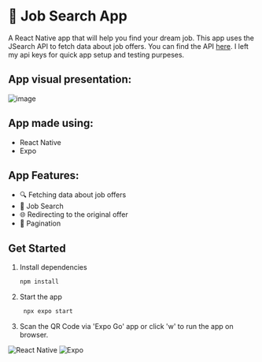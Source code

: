 # 👋 Job Search App

A React Native app that will help you find your dream job. This app uses the JSearch API to fetch data about job offers.
You can find the API [here](https://rapidapi.com/letscrape-6bRBa3QguO5/api/jsearch). I left my api keys for quick app
setup and testing purpeses.

## App visual presentation:

![image](https://github.com/KrzysztofJaronczyk/JobSearch_ReactNative/assets/92089680/6a760903-9b81-4610-8a5e-1f65650dcb25)

## App made using:

- React Native
- Expo

## App Features:

- 🔍 Fetching data about job offers
- 📝 Job Search
- 🌐 Redirecting to the original offer
- 📄 Pagination

## Get Started

1. Install dependencies

   ```bash
   npm install
   ```

2. Start the app

   ```bash
    npx expo start
   ```
3. Scan the QR Code via 'Expo Go' app or click 'w' to run the app on browser.

![React Native](https://img.icons8.com/color/48/000000/react-native.png)
![Expo](https://img.icons8.com/ios-filled/50/000000/expo.png)

